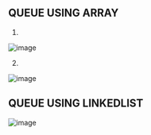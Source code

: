## QUEUE USING ARRAY
1.

![image](https://user-images.githubusercontent.com/61939693/176860562-ddabf0e1-f263-4bc2-be4b-83e320d45838.png)


2.

![image](https://user-images.githubusercontent.com/61939693/176860446-b8a8ea3d-4c37-49d6-b880-60dd3c1f4a6b.png)



## QUEUE USING LINKEDLIST

![image](https://user-images.githubusercontent.com/61939693/176863539-66d843b8-fe2c-494d-8bb3-d75277f4f6ec.png)
